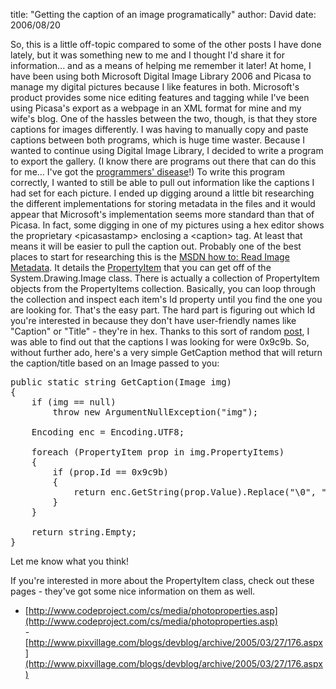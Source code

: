 
title: "Getting the caption of an image programatically"
author: David
date: 2006/08/20

So, this is a little off-topic compared to some of the other posts I have done lately, but it was something new to me and I thought I'd share it for information... and as a means of helping me remember it later! 
At home, I have been using both Microsoft Digital Image Library 2006 and Picasa to manage my digital pictures because I like features in both. Microsoft's product provides some nice editing features and tagging while I've been using Picasa's export as a webpage in an XML format for mine and my wife's blog. One of the hassles between the two, though, is that they store captions for images differently. I was having to manually copy and paste captions between both programs, which is huge time waster. Because I wanted to continue using Digital Image Library, I decided to write a program to export the gallery. (I know there are programs out there that can do this for me... I've got the [programmers' disease](http://blogs.msdn.com/abhinaba/archive/2005/12/12/502661.aspx)!) 
To write this program correctly, I wanted to still be able to pull out information like the captions I had set for each picture. I ended up digging around a little bit researching the different implementations for storing metadata in the files and it would appear that Microsoft's implementation seems more standard than that of Picasa. In fact, some digging in one of my pictures using a hex editor shows the proprietary &lt;picasastamp&gt; enclosing a &lt;caption&gt; tag. At least that means it will be easier to pull the caption out. 
Probably one of the best places to start for researching this is the [MSDN how to: Read Image Metadata](http://msdn2.microsoft.com/en-us/library/xddt0dz7.aspx). It details the [PropertyItem](http://msdn2.microsoft.com/en-us/library/system.drawing.imaging.propertyitem.aspx) that you can get off of the System.Drawing.Image class. There is actually a collection of PropertyItem objects from the PropertyItems collection. Basically, you can loop through the collection and inspect each item's Id property until you find the one you are looking for. That's the easy part. The hard part is figuring out which Id you're interested in because they don't have user-friendly names like "Caption" or "Title" - they're in hex. Thanks to this sort of random <a href="http://www.planet-source-code.com/vb/Discussion/AskAProShowPost.asp?lngTopicId=36106&TopicCategory=other&Flag=2&lngWId=10">post</a>, I was able to find out that the captions I was looking for were 0x9c9b. 
So, without further ado, here's a very simple GetCaption method that will return the caption/title based on an Image passed to you:
<pre>public static string GetCaption(Image img)
{
    if (img == null) 
        throw new ArgumentNullException("img");

    Encoding enc = Encoding.UTF8;

    foreach (PropertyItem prop in img.PropertyItems)
    {
        if (prop.Id == 0x9c9b)
        {
            return enc.GetString(prop.Value).Replace("\0", "").Trim();
        }
    }

    return string.Empty;
}</pre>

Let me know what you think!

If you're interested in more about the PropertyItem class, check out these pages - they've got some nice information on them as well.

- [http://www.codeproject.com/cs/media/photoproperties.asp](http://www.codeproject.com/cs/media/photoproperties.asp)<br>- [http://www.pixvillage.com/blogs/devblog/archive/2005/03/27/176.aspx](http://www.pixvillage.com/blogs/devblog/archive/2005/03/27/176.aspx)
